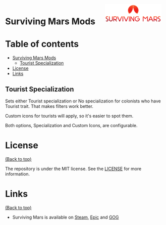 <a href="http://x-stocks.herokuapp.com/">
    <img src="https://raw.githubusercontent.com/a-kushnir/surviving-mars-mods/main/logo.png" alt="xStocks logo" title="Surviving Mars" align="right" height="60" />
</a>

# Surviving Mars Mods

# Table of contents

- [Surviving Mars Mods](#surviving-mars-mods)
    - [Tourist Specialization](#tourist-specialization)
- [License](#license)
- [Links](#links)

## Tourist Specialization

Sets either Tourist specialization or No specialization for colonists who have Tourist trait. That makes filters work better.

Custom icons for tourists will apply, so it's easier to spot them.

Both options, Specialization and Custom Icons, are configurable.

# License
[(Back to top)](#table-of-contents)

The repository is under the MIT license. See the [LICENSE](https://github.com/a-kushnir/surviving-mars-mods/blob/main/LICENSE) for more information.

# Links

[(Back to top)](#table-of-contents)

* Surviving Mars is available on [Steam](https://store.steampowered.com/app/464920/Surviving_Mars/), [Epic](https://store.epicgames.com/en-US/p/surviving-mars) and [GOG](https://www.gog.com/en/game/surviving_mars)
